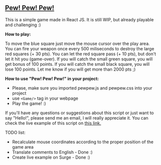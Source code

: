 <a href="http://pewpew.surge.sh/"><h2> Pew! Pew! Pew! </h2></a>

<p>This is a simple game made in React JS. It is still WIP, but already playable and challenging :)</p>

<b>How to play:</b>

<p>To move the blue square just move the mouse cursor over the play area. You can fire your weapon once every 500 miliseconds to destroy the large red squares (+ 30 pts).
You can let the red square pass (+ 10 pts), but don't let it hit you (game-over). If you will catch the small green square, you will get bonus of 100 points. If you will catch the small black square, you will lose 100 points. Let me know if you will get more than 2000 pts ;)</p>

<b>How to use "Pew! Pew! Pew!" in your project:</b>

- Please, make sure you imported pewpew.js and pewpew.css into your project
- use ```<Game/>``` tag in your webpage
- Play the game! :)

<p>If you'll have any questions or suggestions about this script or just want to say "Hello!", please send me an email, I will really appreciate it. You can check the live example of this script on <a href="http://pewpew.surge.sh/">this link.</a></p>

TODO list:
 - Recalculate mouse coordinates according to the proper position of the game area
 - Translate comments to English - Done :)
 - Create live example on Surge - Done :)
 





